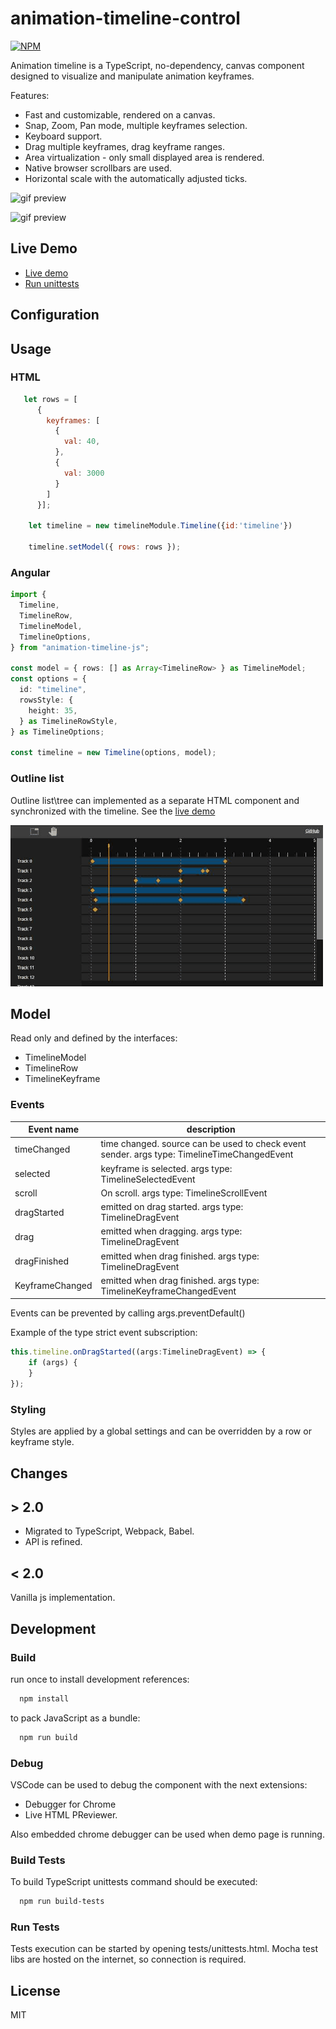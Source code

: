 # animation-timeline-control

[![NPM](https://nodei.co/npm/animation-timeline-js.png)](https://nodei.co/npm/animation-timeline-js/)

Animation timeline is a TypeScript, no-dependency, canvas component designed to visualize and manipulate animation keyframes.

Features:

- Fast and customizable, rendered on a canvas.
- Snap, Zoom, Pan mode, multiple keyframes selection.
- Keyboard support.
- Drag multiple keyframes, drag keyframe ranges.
- Area virtualization - only small displayed area is rendered.
- Native browser scrollbars are used.
- Horizontal scale with the automatically adjusted ticks.

![gif preview](demo/timeline-demo.gif)



![gif preview](demo/zoom-scale.gif)

## Live Demo

* [Live demo](https://ievgennaida.github.io/animation-timeline-control/)
* [Run unittests](https://ievgennaida.github.io/animation-timeline-control/tests/unittests)
 
## Configuration

## Usage

### HTML

```JavaScript
   let rows = [
      {
        keyframes: [
          {
            val: 40,
          },
          {
            val: 3000
          }
        ]
      }];

    let timeline = new timelineModule.Timeline({id:'timeline'})

    timeline.setModel({ rows: rows });
```

### Angular

```TypeScript
import {
  Timeline,
  TimelineRow,
  TimelineModel,
  TimelineOptions,
} from "animation-timeline-js";

const model = { rows: [] as Array<TimelineRow> } as TimelineModel;
const options = {
  id: "timeline",
  rowsStyle: {
    height: 35,
  } as TimelineRowStyle,
} as TimelineOptions;

const timeline = new Timeline(options, model);
```

### Outline list

Outline list\tree can implemented as a separate HTML component and synchronized with the timeline.
See the [live demo](https://ievgennaida.github.io/animation-timeline-control/)

![gif preview](demo/outline-list.gif)

## Model

Read only and defined by the interfaces: 

* TimelineModel
* TimelineRow
* TimelineKeyframe

### Events


| Event name    | description                   |
| ------------- | ----------------------------- |
| timeChanged   			| time changed. source can be used to check event sender. args type: TimelineTimeChangedEvent	|
| selected     				| keyframe is selected. args type: TimelineSelectedEvent							|
| scroll     				  | On scroll. args type: TimelineScrollEvent |
| dragStarted               | emitted on drag started. args type: TimelineDragEvent        |
| drag                      | emitted when dragging. args type: TimelineDragEvent   	|
| dragFinished              | emitted when drag finished. args type: TimelineDragEvent     	|
| KeyframeChanged              | emitted when drag finished. args type: TimelineKeyframeChangedEvent   |

Events can be prevented by calling args.preventDefault()

Example of the type strict event subscription: 
```JavaScript
this.timeline.onDragStarted((args:TimelineDragEvent) => {
    if (args) {
    }
});
```

### Styling

Styles are applied by a global settings and can be overridden by a row or keyframe style. 

## Changes

## > 2.0
- Migrated to TypeScript, Webpack, Babel.
- API is refined.

## < 2.0

Vanilla js implementation. 

## Development 
### Build 

run once to install development references:
```bash
  npm install
```

to pack JavaScript as a bundle:

```bash
  npm run build
```

### Debug

VSCode can be used to debug the component with the next extensions:
* Debugger for Chrome 
* Live HTML PReviewer.

Also embedded chrome debugger can be used when demo page is running. 

### Build Tests
To build TypeScript unittests command should be executed: 
```bash
  npm run build-tests
```

### Run Tests
Tests execution can be started by opening tests/unittests.html. 
Mocha test libs are hosted on the internet, so connection is required.

## License

MIT
